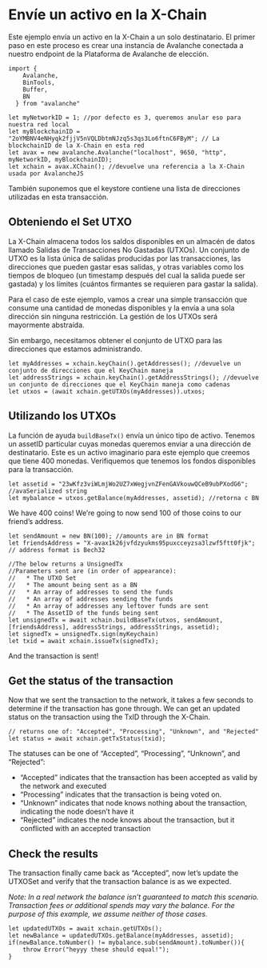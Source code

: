 # Envíe un activo en la X-Chain

Este ejemplo envía un activo en la X-Chain a un solo destinatario. El primer paso en este proceso es crear una instancia de Avalanche conectada a nuestro endpoint de la Plataforma de Avalanche de elección.

```text
import {
    Avalanche,
    BinTools,
    Buffer,
    BN
  } from "avalanche" 

let myNetworkID = 1; //por defecto es 3, queremos anular eso para nuestra red local
let myBlockchainID = "2oYMBNV4eNHyqk2fjjV5nVQLDbtmNJzq5s3qs3Lo6ftnC6FByM"; // La blockchainID de la X-Chain en esta red
let avax = new avalanche.Avalanche("localhost", 9650, "http", myNetworkID, myBlockchainID);
let xchain = avax.XChain(); //devuelve una referencia a la X-Chain usada por AvalancheJS
```

También suponemos que el keystore contiene una lista de direcciones utilizadas en esta transacción.

## Obteniendo el Set UTXO<a id="getting-the-utxo-set"></a>


La X-Chain almacena todos los saldos disponibles en un almacén de datos llamado Salidas de Transacciones No Gastadas \(UTXOs\). Un conjunto de UTXO es la lista única de salidas producidas por las transacciones, las direcciones que pueden gastar esas salidas, y otras variables como los tiempos de bloqueo \(un timestamp después del cual la salida puede ser gastada\) y los límites \(cuántos firmantes se requieren para gastar la salida\).

Para el caso de este ejemplo, vamos a crear una simple transacción que consume una cantidad de monedas disponibles y la envía a una sola dirección sin ninguna restricción. La gestión de los UTXOs será mayormente abstraída.

Sin embargo, necesitamos obtener el conjunto de UTXO para las direcciones que estamos administrando.

```text
let myAddresses = xchain.keyChain().getAddresses(); //devuelve un conjunto de direcciones que el KeyChain maneja
let addressStrings = xchain.keyChain().getAddressStrings(); //devuelve un conjunto de direcciones que el KeyChain maneja como cadenas
let utxos = (await xchain.getUTXOs(myAddresses)).utxos;
```

## Utilizando los UTXOs <a id="spending-the-utxos"></a>

La función de ayuda `buildBaseTx()` envía un único tipo de activo. Tenemos un assetID particular cuyas monedas queremos enviar a una dirección de destinatario. Este es un activo imaginario para este ejemplo que creemos que tiene 400 monedas. Verifiquemos que tenemos los fondos disponibles para la transacción.
```text
let assetid = "23wKfz3viWLmjWo2UZ7xWegjvnZFenGAVkouwQCeB9ubPXodG6"; //avaSerialized string
let mybalance = utxos.getBalance(myAddresses, assetid); //retorna c BN
```

We have 400 coins! We’re going to now send 100 of those coins to our friend’s address.

```text
let sendAmount = new BN(100); //amounts are in BN format
let friendsAddress = "X-avax1k26jvfdzyukms95puxcceyzsa3lzwf5ftt0fjk"; // address format is Bech32

//The below returns a UnsignedTx
//Parameters sent are (in order of appearance):
//   * The UTXO Set
//   * The amount being sent as a BN
//   * An array of addresses to send the funds
//   * An array of addresses sending the funds
//   * An array of addresses any leftover funds are sent
//   * The AssetID of the funds being sent
let unsignedTx = await xchain.buildBaseTx(utxos, sendAmount, [friendsAddress], addressStrings, addressStrings, assetid);
let signedTx = unsignedTx.sign(myKeychain)
let txid = await xchain.issueTx(signedTx);
```

And the transaction is sent!

## Get the status of the transaction <a id="get-the-status-of-the-transaction"></a>

Now that we sent the transaction to the network, it takes a few seconds to determine if the transaction has gone through. We can get an updated status on the transaction using the TxID through the X-Chain.

```text
// returns one of: "Accepted", "Processing", "Unknown", and "Rejected"
let status = await xchain.getTxStatus(txid);
```

The statuses can be one of “Accepted”, “Processing”, “Unknown”, and “Rejected”:

* “Accepted” indicates that the transaction has been accepted as valid by the network and executed
* “Processing” indicates that the transaction is being voted on.
* “Unknown” indicates that node knows nothing about the transaction, indicating the node doesn’t have it
* “Rejected” indicates the node knows about the transaction, but it conflicted with an accepted transaction

## Check the results <a id="check-the-results"></a>

The transaction finally came back as “Accepted”, now let’s update the UTXOSet and verify that the transaction balance is as we expected.

_Note: In a real network the balance isn’t guaranteed to match this scenario. Transaction fees or additional spends may vary the balance. For the purpose of this example, we assume neither of those cases._

```text
let updatedUTXOs = await xchain.getUTXOs();
let newBalance = updatedUTXOs.getBalance(myAddresses, assetid);
if(newBalance.toNumber() != mybalance.sub(sendAmount).toNumber()){
    throw Error("heyyy these should equal!");
}
```

<!--stackedit_data:
eyJoaXN0b3J5IjpbLTE1Mjk2NTk0ODAsLTY3NDAwNTI5Nl19
-->